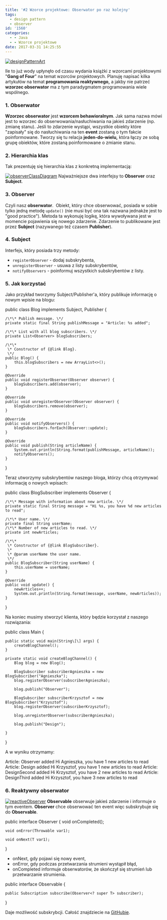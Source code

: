 ```yaml
---
title: '#2 Wzorce projektowe: Obserwator po raz kolejny'
tags:
  - design pattern
  - observer
id: '1560'
categories:
  - - Java
  - - Wzorce projektowe
date: 2017-03-31 14:25:55
---
```


[![designPatternArt](http://codecouple.pl/wp-content/uploads/2017/03/designPatternArt.png)](http://codecouple.pl/wp-content/uploads/2017/03/designPatternArt.png)

Ile to już wody upłynęło od czasu wydania książki z wzorcami projektowymi "**Gang of Four**" na temat wzorców projektowych. Planuję napisać kilka artykułów na temat **programowania reaktywnego,** a jakby nie patrzeć **wzorzec obserwator** ma z tym paradygmatem programowania wiele wspólnego.
<!-- more -->
### 1. Obserwator

**Wzorzec obserwator** jest **wzorcem behawioralnym**. Jak sama nazwa mówi jest to wzorzec do obserwowania/nasłuchiwania na jakieś zdarzenie (np. zmianę stanu). Jeśli to zdarzenie wystąpi, wszystkie obiekty które "zapisały" się do nasłuchiwania na ten **event** zostaną o tym fakcie poinformowane. Tworzy się tu relacja **jeden-do-wielu,** która łączy ze sobą grupę obiektów, które zostaną poinformowane o zmianie stanu.

### 2\. Hierarchia klas

Tak prezentuję się hierarchia klas z konkretną implementacją:

[![observerClassDiagram](http://codecouple.pl/wp-content/uploads/2017/03/observerClassDiagram.png)](http://codecouple.pl/wp-content/uploads/2017/03/observerClassDiagram.png) Najważniejsze dwa interfejsy to **Observer** oraz **Subject**.

### 3. Observer

Czyli nasz **obserwator**.  Obiekt, który chce obserwować, posiada w sobie tylko jedną metodę `update()` (nie musi być ona tak nazwana jednakże jest to "good practice"). Metoda ta wykonuję logikę, która wywoływana jest w momencie pojawienia się nowego zdarzenie. Zdarzenie to publikowane jest przez **Subject** (nazywanego też czasem **Publisher**).

### 4. Subject

Interfejs, który posiada trzy metody:

*   `registerObserver` - dodaj subskrybenta,
*   `unregisterObserver` - usuwa z listy subskrybentów,
*   `notifyObservers` - poinformuj wszystkich subskrybentów z listy.

### 5. Jak korzystać

Jako przykład tworzymy Subject/Publisher'a, który publikuje informację o nowym wpisie na blogu:

public class Blog implements Subject, Publisher {

    /\*\* Publish message. \*/
    private static final String publishMessage = "Article: %s added";

    /\*\* List with all blog subscribers. \*/
    private List<Observer> blogSubscribers;

    /\*\*
     \* Constructor of {@link Blog}.
     \*/
    public Blog() {
        this.blogSubscribers = new ArrayList<>();
    }

    @Override
    public void registerObserver(Observer observer) {
        blogSubscribers.add(observer);
    }

    @Override
    public void unregisterObserver(Observer observer) {
        blogSubscribers.remove(observer);
    }

    @Override
    public void notifyObservers() {
        blogSubscribers.forEach(Observer::update);
    }

    @Override
    public void publish(String articleName) {
        System.out.println(String.format(publishMessage, articleName));
        notifyObservers();
    }
}

Teraz utworzymy subskrybentów naszego bloga, którzy chcą otrzymywać informację o nowych wpisach:

public class BlogSubscriber implements Observer {

    /\*\* Message with information about new article. \*/
    private static final String message = "Hi %s, you have %d new articles to read";

    /\*\* User name. \*/
    private final String userName;
    /\*\* Number of new articles to read. \*/
    private int newArticles;

    /\*\*
     \* Constructor of {@link BlogSubscriber}.
     \*
     \* @param userName the user name.
     \*/
    public BlogSubscriber(String userName) {
        this.userName = userName;
    }

    @Override
    public void update() {
        newArticles++;
        System.out.println(String.format(message, userName, newArticles));
    }
}

Na koniec musimy stworzyć klienta, który będzie korzystał z naszego rozwiązania:

public class Main {

    public static void main(String\[\] args) {
        createBlogChannel();
    }

    private static void createBlogChannel() {
        Blog blog = new Blog();

        BlogSubscriber subscriberAgnieszka = new BlogSubscriber("Agnieszka");
        blog.registerObserver(subscriberAgnieszka);

        blog.publish("Observer");

        BlogSubscriber subscriberKrzysztof = new BlogSubscriber("Krzysztof");
        blog.registerObserver(subscriberKrzysztof);

        blog.unregisterObserver(subscriberAgnieszka);

        blog.publish("Design");

    }
}

A w wyniku otrzymamy:

Article: Observer added
Hi Agnieszka, you have 1 new articles to read
Article: Design added
Hi Krzysztof, you have 1 new articles to read
Article: DesignSecond added
Hi Krzysztof, you have 2 new articles to read
Article: DesignThird added
Hi Krzysztof, you have 3 new articles to read

### 6. Reaktywny obserwator

[![reactiveObserver](http://codecouple.pl/wp-content/uploads/2017/03/reactiveObserver.png)](http://codecouple.pl/wp-content/uploads/2017/03/reactiveObserver.png) **Observable** obserwuje jakieś zdarzenie i informuje o tym eventem. **Observer** chce obserwować ten event więc subskrybuje się do **Observable**.

public interface Observer<T> {
    void onCompleted();

    void onError(Throwable var1);

    void onNext(T var1);
}

*   onNext, gdy pojawi się nowy event,
*   onError, gdy podczas przetwarzania strumieni wystąpił błąd,
*   onCompleted informuje obserwatorów, że skończył się strumień lub przetwarzanie strumienia.

public interface Observable<T> {

    public Subscription subscribe(Observer<? super T> subscriber);

}

Daje możliwość subskrybcji. Całość znajdziecie na [GitHubie](https://github.com/kchrusciel/ObserverExample).